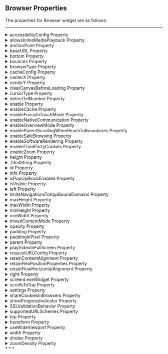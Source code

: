                                  


## <a id="browser-properties"></a> Browser Properties


The properties for Browser widget are as follows:

* * *


<details close markdown="block"><summary>accessibilityConfig Property</summary>

* * *

Enables you to control accessibility behavior and alternative text for the widget.

For more information on using accessibility features in your app, see the [Accessibility](../../../Iris/app_design_dev/Content/Accessibility_Overview.md) appendix in the Volt MX IrisUser Guide.

### Syntax

accessibilityConfig

### Type

Object

### Read/Write

Read + Write

### Remarks

*   The accessibilityConfig property is enabled for all the widgets which are supported under the Flex Layout.

> **_Note:_** From Volt MX Iris V9 SP2 GA version, you can provide i18n keys as values to all the attributes used inside the `accessibilityConfig` property. Values provided in the i18n keys take precedence over values provided in `a11yLabel`, `a11yValue`, and `a11yHint` fields.

The accessibilityConfig property is a JavaScript object which can contain the following key-value pairs.

  
| Key | Type | Description | ARIA Equivalent |
| --- | --- | --- | --- |
| a11yIndex | Integer with no floating or decimal number. | This is an optional parameter. Specifies the order in which the widgets are focused on a screen. | For all widgets, this parameter maps to the `aria-index`, `index`, or `taborder` properties. |
| a11yLabel | String | This is an optional parameter. Specifies alternate text to identify the widget. Generally the label should be the text that is displayed on the screen. | For all widgets, this parameter maps to the `aria-labelledby` property of ARIA in HTML. > **_Note:_** For the Image widget, this parameter maps to the **alt** attribute of ARIA in HTML. |
| a11yValue | String | This is an optional parameter. Specifies the descriptive text that explains the action associated with the widget. On the Android platform, the text specified for a11yValue is prefixed to the a11yHint. | This parameter is similar to the a11yLabel parameter. If the a11yValue is defined, the value of a11yValue is appended to the value of a11yLabel. These values are separated by a space. |
| a11yHint | String | This is an optional parameter. Specifies the descriptive text that explains the action associated with the widget. On the Android platform, the text specified for a11yValue is prefixed to the a11yHint. | For all widgets, this parameter maps to the `aria-describedby` property of ARIA in HTML. |
| a11yHidden | Boolean | This is an optional parameter. Specifies if the widget should be ignored by assistive technology. The default option is set to _false_. This option is supported on iOS 5.0 and above, Android 4.1 and above, and SPA | For all widgets, this parameter maps to the `aria-hidden` property of ARIA in HTML. |
| a11yARIA | Object | This is an optional parameter. For each widget, the key and value provided in this object are added as the attribute and value of the HTML tags respectively. Any values provided for attributes such as `aria-labelledby` and `aria-describedby` using this attribute, takes precedence over values given in `a11yLabel` and `a11yHint` fields. When a widget is provided with the following key value pair or attribute using the a11yARIA object, the tabIndex of the widget is automatically appended as zero.`{"role": "main"}``aria-label` | This parameter is only available on the Desktop Web platform. |

### Android limitations

*   If the results of the concatenation of a11y fields result in an empty string, then `accessibilityConfig` is ignored and the text that is on widget is read out.
*   The soft keypad does not gain accessibility focus during the right/left swipe gesture when the keypad appears.

### SPA/Desktop Web limitations

*   When `accessibilityConfig` property is configured for any widget, the `tabIndex` attribute is added automatically to the `accessibilityConfig` property.
*   The behavior of accessibility depends on the Web browser, Web browser version, Voice Over Assistant, and Voice Over Assistant version.
*   Currently SPA/Desktop web applications support only a few ARIA tags. To achieve more accessibility features, use the attribute a11yARIA. The corresponding tags will be added to the DOM as per these configurations.

### Example 1

This example uses the button widget, but the principle remains the same for all widgets that have an accessibilityConfig property.

```

//This is a generic property that is applicable for various widgets.
//Here, we have shown how to use the accessibilityConfig Property for button widget.
/*You need to make a corresponding use of the accessibilityConfig property for other applicable widgets.*/

Form1.myButton.accessibilityConfig = {
    "a11yLabel": "Label",
    "a11yValue": "Value",
    "a11yHint": "Hint"    
};
```

### Example 2

This example uses the button widget to implement internationalization in `accessibilityConfig` property, but the principle remains the same for all widgets.

```

/*Sample code to implement internationalization in accessibilityConfig property in Native platform.*/

Form1.myButton.accessibilityConfig = {
    "a11yLabel": voltmx.i18n.getLocalizedString("key1")     
};  
/*Sample code to implement internationalization in accessibilityConfig property in Desktop Web platform.*/

Form1.myButton.accessibilityConfig = {
    "a11yLabel": "voltmx.i18n.getLocalizedString(\"key3\")"
};
```

### Platform Availability

*   Available in the IDE
*   iOS, Android, SPA, and Desktop Web

* * *

</details>
<details close markdown="block"><summary>allowsInlineMediaPlayback Property</summary>

* * *

This property enables you to play a video inline in a Browser widget .

### Syntax

allowsInlineMediaPlayback

### Type

Boolean

### Read/Write

Read-only for WKWebView.

### Remarks

The default value of this property is false.

When you set the value of this property as true, the video in the Browser does not open on another screen. The video is played on the same screen.

To ensure that this property works for devices with iOS 10 and later, add the **playsinline** attribute to the video element inside the HTML document. For applications created for OS versions earlier than iOS 10, add the **webkit-playsinline** attribute to the video element in the HTML document.

### Example

Sample HTML document for iOS 10 and later:

```

<!DOCTYPE.html>
<html>
<body>

<h1>My First Heading</h1>
<p>My first paragraph.</p>

<video width="400" controls playsinline>
<source src="mov_bbb.mp4" type="video/mp4">
<source src="mov_bbb.ogg" type="video/ogg">

</video>

</body>
<html>
```

Sample HTML Document for devices earlier than iOS 10

```

<!DOCTYPE.html>
<html>
<body>

<h1>My First Heading</h1>
<p>My first paragraph.</p>

<video width="400" controls webkit-playsinline>
<source src="mov_bbb.mp4" type="video/mp4">
<source src="mov_bbb.ogg" type="video/ogg">

</video>

<p>
Video courtesy of
<a href="https://www.bigbuckbunny.org/" target="_blank">Big Buck Bunny</a>.
</p>

</body>
<html>
```
```

frmBrowser.myBrowser.allowsInlineMediaPlayback = true;
```

Platform Availability

*   Available on iOS platform only

* * *

</details>
<details close markdown="block"><summary>anchorPoint Property</summary>

* * *

Specifies the anchor point of the widget bounds rectangle using the widget's coordinate space.

### Syntax

anchorPoint

### Type

JSObject

### Read/Write

Read + Write

### Remarks

The value for this property is a JavaScript dictionary object with the keys "x" and "y". The values for the "x" and "y" keys are floating-point numbers ranging from 0 to 1. All geometric manipulations to the widget occur about the specified point. For example, applying a rotation transform to a widget with the default anchor point causes the widget to rotate around its center.

The default value for this property is center ( {"x":0.5, "y":0.5} ), that represents the center of the widgets bounds rectangle. The behavior is undefined if the values are outside the range zero (0) to one (1).

### Example

```

Form1.widget1.anchorPoint = {
    "x": 0.5,
    "y": 0.5
};
```

Platform Availability

*   iOS, Android, Windows, and SPA

* * *

</details>
<details close markdown="block"><summary>baseURL Property</summary>

* * *

This property is used to configure the base URL and load a resource file in a Browser widget.

### Syntax

baseURL

### Type

String

### Read/Write

Read + Write

### Remarks

The default value for this property is about:blank.

> **_Note:_** From Iris V8 SP4 onwards, you cannot provide an empty string to access the root folder. You must provide the value, "." , to access the root folder. Here is an example of the code  

frmBrowser.myBrowser.baseURL = ".";

This property is mandatory for loading a resource file inside a browser widget. The resource file can be an image file, audio file, video file or another HTML file.

### Example

```

//Sample code to access a base URL in Browser widget.  
frmBrowser.myBrowser.baseURL="http://www.abcd.com";  
  
/*Sample code to access a resource file in a browser widget, when it is packaged in an application.*/  
frmBrowser.myBrowser.baseURL = voltmx.io.FileSystem.getApplicationDirectoryPath();  

```

### Platform Availability

*   Available in the IDE
*   iOS

* * *

</details>
<details close markdown="block"><summary>bottom Property</summary>

* * *

This property determines the bottom edge of the widget and is measured from the bottom bounds of the parent container.

The bottom property determines the position of the bottom edge of the widget’s bounding box. The value may be set using DP (Device Independent Pixels), Percentage, or Pixels. In freeform layout, the distance is measured from the bottom edge of the parent container. In flow-vertical layout, the value is ignored. In flow-horizontal layout, the value is ignored.

The bottom property is used only if the Height property is not provided.

### Syntax

bottom

### Type

String

### Read/Write

Read + Write

### Remarks

The property determines the bottom edge of the widget and is measured from the bottom bounds of the parent container.

If the layoutType is set as voltmx.flex.FLOW\_VERTICAL, the bottom property is measured from the top edge of bottom sibling widget. The vertical space between two widgets is measured from bottom of the top sibling widget and the top of the bottom sibling widget.

### Example

```

//Sample code to set the bottom property for widgets by using DP, Percentage and Pixels.
frmHome.widgetID.bottom = "50dp";

frmHome.widgetID.bottom = "10%";

frmHome.widgetID.bottom = "10px";
```

### Platform Availability

*   Available in the IDE
*   iOS, Android, Windows, SPA , and Desktop Web

* * *

</details>
<details close markdown="block"><summary>bounces Property</summary>

* * *

Specifies whether the scroll view bounces past the edge of the content and back again.

### Syntax

bounces

### Type

Boolean

The default value for this property is true.

If set to _false,_ the scroll view bounce is not applied.

If set to _true,_ the scroll view bounce is applied.

### Example

```

//Sample code to enable bounces property for a Browser widget.
frmBrowser.myBrowser.bounces=true;
```

### Platform Availability

*   Available in the IDE
*   iOS

* * *

</details>
<details close markdown="block"><summary>browserType Property</summary>

* * *

The `browserType` property helps you to set the type of web view that you want to load the web pages in your application.

### Syntax

browserType

### Type

Constant

You can set the following value to this property.

*   constants.BROWSER\_TYPE\_WKWEBVIEW: This is the default value of this property.

### Read/Write

Read + Write

### Example

```

/*Sample code to set the browserType property in myBrowser Browser widget in frmBrowser form.*/  
frmBrowser.myBrowser.browserType=constants.BROWSER_TYPE_WKWebView;
```

### Platform Availability

*   Available in IDE
*   iOS

* * *

</details>
<details close markdown="block"><summary>cacheConfig Property</summary>

* * *

This property is used to configure the cachePolicy and storagePolicy of the cache responses for the request at the app level.

### Syntax

CacheConfig

### Type

Dictionary

### Read / Write

Read + Write

### Input Parameters

| Parameter | Description |
| --- | --- |
| cacheConfig(JSDictionary) | The cacheConfig is a dictionary which configures the **cachePolicy** and **storagePolicy** of the cache responses. cacheConfig Constants The cache config has the following constantsfor **cachePolicy**: **voltmx.net.cache.USE\_PROTOCOL\_CACHE\_POLICY**: Specifies that the caching logic defined in the protocol implementation, if any, is used for a particular URL load request. This is the default policy for URL load requests. **voltmx.net.cache.RELOAD\_IGNORING\_LOCAL\_CACHE\_DATA**: Specifies that the data for the URL should be loaded from the originating source. No existing cache data should be used to satisfy a URL load request. **voltmx.net.cache.RETURN\_CACHE\_DATA\_ELSE\_LOAD**: Specifies that the existing cached data should be used to satisfy the request, regardless of its age or expiration date. If there is no existing data in the cache corresponding the request, the data is loaded from the originating source. **voltmx.net.cache.RETURN\_CACHE\_DATA\_DONT\_LOAD**: Specifies that the existing cached data should be used to satisfy the request, regardless of its age or expiration date. If there is no existing data in the cache corresponding the request, the data is not loaded from the originating source. The cache config has the following constantsfor **storagePolicy**: **voltmx.net.cache.DISK\_AND\_MEMORY**: The response stored in disk and memory. **voltmx.net.cache.MEMORY\_ONLY**: The response stored in memory only. **voltmx.net.cache.NOT\_ALLOWED**: The response stored neither in the memory nor on the disk.   |

### Example

```

//Sample code to add cacheConfig proerty to the browser widget
frmBrowser.myBrowser.cacheConfig = {
  cachePolicy: voltmx.net.cache.RELOAD_IGNORING_LOCAL_CACHE_DATA,
  cacheStoragePolicy: voltmx.net.cache.MEMORY_ONLY
}
```

### Platform Availability

iOS

* * *

</details>
<details close markdown="block"><summary>centerX Property</summary>

* * *

This property determines the center of a widget measured from the left bounds of the parent container.

The centerX property determines the horizontal center of the widget’s bounding box. The value may be set using DP (Device Independent Pixels), Percentage, or Pixels. In freeform layout, the distance is measured from the left edge of the parent container. In flow-vertical layout, the distance is measured from the left edge of the parent container. In flow-horizontal layout, the distance is measured from the right edge of the previous sibling widget in the hierarchy.

### Syntax

centerX

### Type

String

### Read/Write

Read + Write

### Remarks

If the layoutType is set as voltmx.flex.FLOW\_HORIZONTAL, the centerX property is measured from right edge of the left sibling widget.

### Example

```

//Sample code to set the centerX property for widgets by using DP, Percentage and Pixels.
frmHome.widgetID.centerX = "50dp";

frmHome.widgetID.centerX = "10%";

frmHome.widgetID.centerX = "10px";
```

### Platform Availability

*   Available in the IDE
*   iOS, Android, Windows, SPA, and Desktop Web

* * *

</details>
<details close markdown="block"><summary>centerY Property</summary>

* * *

This property determines the center of a widget measured from the top bounds of the parent container.

The centerY property determines the vertical center of the widget’s bounding box. The value may be set using DP (Device Independent Pixels), Percentage, or Pixels. In freeform layout, the distance is measured from the top edge of the parent container. In flow-horizontal layout, the distance is measured from the top edge of the parent container. In flow-vertical layout, the distance is measured from the bottom edge of the previous sibling widget in the hierarchy.

### Syntax

centerY

### Type

String

### Read/Write

Read + Write

### Remarks

If the layoutType is set as voltmx.flex.FLOW\_VERTICAL, the centerY property is measured from bottom edge of the top sibling widget.

### Example

```

//Sample code to set the centerY property for widgets by using DP, Percentage and Pixels.
frmHome.widgetID.centerY = "50dp";

frmHome.widgetID.centerY = "10%";

frmHome.widgetID.centerY = "10px";
```

### Platform Availability

*   Available in the IDE
*   iOS, Android, Windows, SPA, and Desktop Web

* * *

</details>
<details close markdown="block"><summary>clearCanvasBeforeLoading Property</summary> 

* * *

Clears the browser's canvas before data is loaded.

### Syntax

clearCanvasBeforeLoading

### Type

Boolean

### Read/Write

Read+Write

### Remarks

If this property is set to `true`, the browser widget will clear its canvas before it loads data. If it is `false`, it will not clear the canvas.

### Example

```

//Sample code to disable clearCanvasBeforeLoading property in Browser widget.  
frmBrowser.myBrowser.clearCanvasBeforeLoading=false;  

```

### Platform Availability

*   Android

* * *

</details>
<details close markdown="block"><summary>cursorType Property</summary>

* * *

In Desktop Web applications, when you hover the mouse over any widget, a mouse pointer appears. Using the cursorType property in Iris, you can specify the type of the mouse pointer.

### Syntax

cursorType

### Type

String.

You must provide valid CSS cursor value such as wait, grab, help, etc. to the cursorType property.

### Read/Write

Read + Write

### Remarks

To add the `cursorType` property using Volt MX Iris in a Desktop Web application, follow these steps.

1.  In Volt MX Iris, open the Desktop Web application. From the **Project** explorer, expand **Responsive Web/ Desktop**\> **Forms** and select the form to which you need to make the changes.
2.  On the canvas, select the widget for which you want to specify the cursor type. For example, button.
3.  From the **Properties** panel, navigate to the **Skin** tab > **Hover Skin** tab.  
    You will find that the details of the hover skin is not enabled here.
4.  Check the **Enable** option to add a hover skin to your widget.  
    The details and configurations of the hover skin is enabled.
5.  Under the **General** section, for the Platform option, click the ellipsis icon.  
    The **Fork Skin** window appears.
6.  In the **Fork Skin** window, for **Desktop**, check under **HTML5 SPA**.
7.  Click **Ok**. You have successfully forked your hover skin for Desktop Web application.  
    You can see that the **Cursor Type** property has been added under the **General** section.
8.  Select a value from the drop-down list to set the **Cursor Type** for the widget.

### Example

```

//This is a generic property and is applicable for many widgets.  
  
/*The example provided is for the Button widget. Make the required changes in the example while using other widgets.*/
  
frmButton.myButton.cursorType = "wait";

```

### Platform Availability

*   Available in IDE
*   Desktop Web

* * *

</details>
<details close markdown="block"><summary>detectTelNumber Property</summary>

* * *

Specifies if the Browser widget must support the detection of phone numbers in the web page and display the phone numbers as clickable Phone links. If you click the Phone link, the Phone application launches and dials the number.

### Syntax

detectTelNumber

### Type

Boolean

### Read/Write

Read + Write

### Remarks

The default value for this property is true.

If set to _false_, the Browser does not detect the Phone numbers.

If set to _true_, the Browser detects the phone numbers and displays them as links on the Phone.

### Example

```

//Sample code to enable detectTelNumber property in Browser widget.  
frmBrowser.myBrowser.detectTelNumber=true;  

```

### Platform Availability

*   Available in the IDE
*   Available on all platforms

* * *

</details>
<details close markdown="block"><summary>enable Property</summary>

* * *

The `enable` property is used to control the actionability of the widgets. In a scenario where you want to display a widget but not invoke any action on the widget, configure the `enable` property to false to achieve it.

This is a constructor level property and applicable for all widgets in Volt MX Iris.

### Syntax

enable

### Type

Boolean

### Read/Write

Read + Write

### Remarks

The default value of this property is true.

When `enable` property is configured to true, the action associated with a widget can be invoked by the user in the application.

When `enable` property is configured to false, the action associated with a widget cannot be invoked by the user in the application.

### Example

```

//This is a generic property and is applicable for many widgets.  
  
/*The example provided is for the Button widget. Make the changes required in the example while using other widgets.*/
  
frmButton.myBtn.enable= true;
```

### Platform Availability

*   Android, iOS, Windows, SPA, and Desktop web

 

* * *

</details>
<details close markdown="block"><summary>enableCache Property</summary>

* * *

The property enables you to improve the performance of Positional Dimension Animations.

### Syntax

enableCache

### Type

Boolean

### Read/Write

Read + Write

### Remarks

The default value for this property is true.

> **_Note:_** When the property is used, application consumes more memory. The usage of the property enables tradeoff between performance and visual quality of the content. Use the property cautiously.

### Example

```

Form1.widgetID.enableCache = true;
```

### Platform Availability

*   Available in the IDE.
*   Windows
*   Android (Not available in IDE)

* * *

</details>
<details close markdown="block"><summary>enableFocusInTouchMode Property</summary>

* * *

This property is applicable in Android native platform, when a Browser or a CordovaBrowser widget appears in the middle of mobile device screen. When the user touches the Browser or CordovaBrowser widget, the screen scrolls up, and moves the widget to the top of the screen.  
When `enableFocusInTouchMode` property is configured to _false_, the widget will not move to the top of the screen. When configured to _true_, the widget will move to the top of the screen.

This property is applicable only for Browser and CordovaBrowser widgets.

### Syntax

enableFocusInTouchMode

### Type

Boolean

### Read/Write

Read + Write

### Example

```

//This property is applicable for Browser and CordovaBrowser widgets.

/*This example demonstrates how to use enableFocusInTouchMode property by using myBrowser Browser widget in frmBrowser FlexForm. You need to use enableFocusInTouchMode property for CordovaBrowser widget in a similar manner.*/

frmBrowser.myBrowser.enableFocusInTouchMode= false;

```

### Platform Availability

*   Android
    

 

* * *

</details>
<details close markdown="block"><summary>enableNativeCommunication Property</summary> 

* * *

Enables web apps to access Volt MX Iris native capabilities from within the web app's JavaScript code.

### Syntax

enableNativeCommunication

### Type

Boolean

### Read/Write

Read only

### Remarks

By default, this property is set `false`. Your app can only set this property in the Browser widget's constructor. After the constructor executes, this property is read-only.

### Example

```

//This property is applicable for Browser and CordovaBrowser widgets.

/*This example demonstrates how to use enableNativeCommunication property by using myBrowser Browser widget in frmBrowser FlexForm. You need to use enableNativeCommunication property for CordovaBrowser widget in a similar manner.*/  
FrmBrowser.myBrowser.enableNativeCommunication = true;
```

### Platform Availability

*   iOS, Android, Windows, SPA, and Desktop Web

* * *

</details>
<details close markdown="block"><summary>enableOverviewMode Property</summary>

* * *

Specifies whether the browser should load pages in overview mode. For example, zoom out the content to fit in the screen width.

### Syntax

enableOverviewMode

### Type

Boolean

### Read/Write

Write only

### Remarks

The default value for this property is false.

To use this property, you must set useWideViewport property and screenLevelWidget property to true, else the behavior is undefined.

### Example

```

//Sample code to enable enableOverviewMode property in Browser widget.  
frmBrowser.myBrowser.enableOverviewMode=true;  

```

### Platform Availability

Available on Android 8

* * *

</details>
<details close markdown="block"><summary>enableParentScrollingWhenReachToBoundaries Property</summary>

* * *

Makes the content of the Browser scrollable.

### Syntax

enableParentScrollingWhenReachToBoundaries

### Type

Boolean

### Read/Write

Read+Write

### Remarks

This is a non-Constructor property.

Default value of this property is **true**.

You must set this property as false to make the Browser content scrollable. For example, if a Browser has PDF content in it, you must set this property as false to make the content scrollable.

Limitation

If a Browser has a scrollable parent, the parent cannot be scrolled further once you reach the end of the Browser. Touch the parent to scroll it. This limitation is applicable when you set this property to **false**.

### Example

```

formHome.browser.enableParentScrollingWhenReachToBoundaries = false;
```

### Platform Availability

*   Android

* * *

</details>
<details close markdown="block"><summary>enableSafeBrowsing Property</summary>

* * *

This property helps you to enable or disable the Safe Browsing feature in a _Browser_ widget.

### Syntax

enableSafeBrowsing

### Type

Boolean

### Read/Write

Read+Write

### Remarks

*   The default value of this property is _true_.
*   Safe Browsing is available by default on devices with WebView version 66 and later (Android 5.0 and later).
*   Safe Browsing protects the browser/Webview against malware and phishing attacks. In Volt MX Iris, you can use the **enableSafeBrowsing** property to enable and disable this feature in the _Browser_ widget.

> **_Note:_** Android Apps where the **target SDK** has been set less than Android 8 (API level 26), cannot use **enableSafeBrowsing** Property. Such apps should add the following manifest tag to enable Safe Browsing. To add the tag go to Project Settings>Native>Android>Tags>**Child Tag Entries under<manifest> tag** and provide the following code.  
  
`<meta-data android:name="android.webkit.WebView.EnableSafeBrowsing" android:value="true" />`  
  
This manifest tag is also helpful if you have multiple Browser widgets in your application. However, this tag has lower precedence over enableSafeBrowsing Property.  

### Example

```

//Sample code to enable enableSafeBrowsing property in Browser widget.  
frmBrowser.myBrowser.enableSafeBrowsing=true;  

```

### Platform Availability

*   Android(API Level 26 and later)

* * *

</details>
<details close markdown="block"><summary>enableSoftwareRendering Property</summary>

* * *

Sets the rendering of the browser contents using software, not hardware.

### Syntax

enableSoftwareRendering

### Type

Boolean

### Read/Write

Read + Write

### Remarks

The default value for this property is false.

This property is only supported on Android. By default the Browser contents on Android devices is rendered by the hardware rendering layer. In a few devices, hardware rendering of the Browser widget may fail under low memory situations leading to blank area in the Browser widget’s space on screen.

To handle this issue, the browser rendering can be moved from hardware to software which ensures that the Browser widget is always displayed properly.

If you configure the enableSoftwareRendering property value as True, the Browser widget refresh rate decreases. The decrease in the Browser widget refresh rate will impact the refresh rate of animations, GIFs, and videos in the browser.

### Example

```

formHome.browser.enableSoftwareRendering = true;
```

### Platform Availability

*   Android

* * *

</details>
<details close markdown="block"><summary>enableThirdPartyCookies Property</summary>

* * *

Specifies if third party cookies must be enabled.

### Syntax

enableThirdPartyCookies

### Type

Boolean

### Read/Write

Read + Write

### Example

```

formHome.browser.enableThirdPartyCookies = true;
```

### Platform Availability

*   Android

* * *

</details>
<details close markdown="block"><summary>enableZoom Property</summary>

* * *

Specifies if Zoom (ability to change the scale of the view area) must be enabled.

### Syntax

enableZoom

### Type

Boolean

### Read/Write

Read + Write

### Remarks

The default value for this property is false.

If set to _true_, the Zoom feature is enabled.

If set to _false_, the Zoom feature is disabled.

### Example

```

//Sample code to enable enableZoom property in Browser widget.  
frmBrowser.myBrowser.enableZoom=true;  

```

### Platform Availability

*   Available in the IDE
*   Available on all platforms except Windows platform

* * *

</details>
<details close markdown="block"><summary>height Property</summary>

* * *

It determines the height of the widget and measured along the y-axis.

The height property determines the height of the widget’s bounding box. The value may be set using DP (Device Independent Pixels), Percentage, or Pixels. For supported widgets, the height may be derived from either the widget or container’s contents by setting the height to “preferred”.

### Syntax

height

### Type

Number, String, and Constant

### Read/Write

Read + Write

### Remarks

Following are the available measurement options:

*   %: Specifies the values in percentage relative to the parent dimensions.
*   px: Specifies the values in terms of device hardware pixels.
*   dp: Specifies the values in terms of device independent pixels.
*   default: Specifies the default value of the widget.
*   voltmx.flex.USE\_PREFERED\_SIZE: When this option is specified, the layout uses preferred height of the widget as height and preferred size of the widget is determined by the widget and may varies between platforms.

### Example

```

//Sample code to set the height property for widgets by using DP, Percentage and Pixels.
frmHome.browser1.height="50dp";

frmHome.browser1. height="10%";

frmHome.browser1. height="10px";
```

### Platform Availability

*   Available in the IDE
*   iOS
*   Android
*   Windows
*   SPA

* * *

</details>
<details close markdown="block"><summary id="htmlString">.htmlString Property</summary>

* * *

Specifies the HTML content for the Browser widget.

### Syntax

htmlString

### Type

String

### Read/Write

Read + Write

### Example

```

//Sample code to set.htmlString property in Browser widget.  
var.htmlStringWelcome= ".html>Welcome<.html>";  
frmBrowser.myBrowser.htmlString.htmlStringWelcome;  

```

### Platform Availability

*   Available on all platforms

* * *

</details>
<details close markdown="block"><summary>id Property</summary>

* * *

id is a unique identifier of Browser widget consisting of alpha numeric characters. Every Browser should have a unique id within a Form.

### Syntax

id

### Type

String

### Read/Write

Read only

### Example

```

//Defining the properties for a Browser widget with id :"browserID"
var webBasic = {
    id: "browserID",
    isVisible: true,
    screenLevelWidget: false
};

var webLayout = {
    containerWeight: 100
};

//Creating the Browser.
var browser = new voltmx.ui.Browser(webBasic, webLayout, {});

//Reading the id of the Browser
alert("Browser id ::" + browser.id);
```

### Platform Availability

*   Available in the IDE
*   Available on all platforms

* * *

</details>
<details close markdown="block"><summary>info Property</summary>

* * *

A custom JSObject with the key value pairs that a developer can use to store the context with the widget. This will help in avoiding the globals to most part of the programming.

### Syntax

info

### Type

JSObject

### Read/Write

Read + Write

### Remarks

This is a **non-Constructor** property. You cannot set this property through widget constructor. But you can read and write data to it.

Info property can hold any JSObject. After assigning the JSObject to info property, the JSObject should not be modified. For example,

```

var inf = {a: 'hello'};
widget.info = inf; //works
widget.info.a = 'hello world'; //This will not update the widget info a property to Hello world. 
//widget.info.a will have old value as hello.
```

### Example

```

//Sample code to set info property for a Browser widget

frmBrowser.myBrowser.info = {
    key: "zoom of browser"
};

//Reading the info of the Browser widget.
voltmx.print("Browser info ::" + frmBrowser.myBrowser.info);
```

### Platform Availability

*   Available on all platforms

* * *

* * *

</details>
<details close markdown="block"><summary>isPopUpBlockEnabled Property</summary>

* * *

This property indicates whether pop-ups invoked by the Window.open() API are blocked in the WKWebView browser.

### Syntax

isPopUpBlockEnabled

### Type

Boolean

### Read/Write

Read + Write

### Remarks

*   If the value is set to true, the pop-up web page that is invoked by the Window.open() API is blocked and does not open.
*   If the value is set to false, the pop-up web page opens in the same browser window, invoked by an event of the Window.open() API.
*   The default value for this property is false.
*   When the Window.close() API is invoked, the page navigates back to the space that the pop-up event was triggered from.


### Example

```

// Sample Code to block pop-ups
var browser0 \= new voltmx.ui.Browser({
"isPopUpBlockEnabled": true
)};
```

### Platform Availability

*   Available on the iOS platform
 

* * *

</details>
<details close markdown="block"><summary>isVisible Property</summary>

* * *

This property controls the visibility of a widget on the form.

### Syntax

isVisible

### Type

Boolean

### Read/Write

Read + Write

### Remarks

The default value for this property is true.

If set to _false,_ the widget is not displayed.

If set to _true,_ the widget is displayed.

You can also set the visibility of a widget dynamically from code using the setVisibility method.

### Example

```

//Sample code to set isVisible property for a Browser widget
frmBrowser.myBrowser.isVisible=true;
```

### Platform Availability

*   Available in the IDE
*   Available on all platforms

* * *

</details>
<details close markdown="block"><summary>left Property</summary>

* * *

This property determines the lower left corner edge of the widget and is measured from the left bounds of the parent container.

The left property determines the position of the left edge of the widget’s bounding box. The value may be set using DP (Device Independent Pixels), Percentage, or Pixels. In freeform layout, the distance is measured from the left edge of the parent container. In flow-vertical layout, the distance is measured from the left edge of the parent container. In flow-horizontal layout, the distance is measured from the right edge of the previous sibling widget in the hierarchy.

### Syntax

left

### Type

String

### Read/Write

Read + Write

### Remarks

If the layoutType is set as voltmx.flex.FLOW\_HORIZONTAL, the left property is measured from right edge of the left sibling widget.

### Example

```

//Sample code to set the left property for widgets by using DP, Percentage and Pixels.
frmHome.widgetID.left = "50dp";

frmHome.widgetID.left = "10%";

frmHome.widgetID.left = "10px";
```

### Platform Availability

*   Available in the IDE
*   iOS, Android, Windows, SPA, and Desktop Web

* * *

</details>
<details close markdown="block"><summary>limitsNavigationsToAppBoundDomains Property</summary>

* * *

The iOS App-Bound Domains feature limits the tracking risk of in-app browsing, by restricting domain access by the app to those you specify. To use the feature, you add the WKAppBoundDomains key to `<projectDirectory>/resources/common/infoplist_configuration.json`and supply an array of domain name strings as the value. Here is a sample infoplist_configuration.json file entry to set app bound domains.
```
{ 
   "WKAppBoundDomains" : ["https://www.ExampleDomainl.com", "https://www.ExampleDomain2.com", "https://www.ExampleDomain3.com"]
}
``` 

By default, Browser widgets with Browser Type = WKWebView can use JavaScript injection, custom style sheets, cookie manipulation, and message handlers. However, once you add "WKAppBoundDomains" to infoplist_configuration.json, all WKWebView Browser instances in the app lose these capabilities. To restore access to these APIs, set limitsNavigationsToAppBoundDomains to true in the Browser widget configuration.

> **_Note:_**  You can also access the limitsNavigationsToAppBoundDomains property through code as part of the pspConfig Object. However, you can only enable (or add) this property when you create the Browser widget instance. You cannot change the value of this property after the Browser widget is initialized. 

### Syntax

limitsNavigationsToAppBoundDomains 

### Type

Boolean

### Read/Write

Read Only

### Remarks

The default value of this property is false. 

### Example

```
limitsNavigationsToAppBoundDomains = true;
```

### Platform Availability

*   iOS 14 and later versions

* * *

</details>
<details close markdown="block"><summary>maxHeight Property</summary>

* * *

This property specifies the maximum height of the widget and is applicable only when the height property is not specified.

The maxHeight property determines the maximum height of the widget’s bounding box. The value may be set using DP (Device Independent Pixels), Percentage, or Pixels. The maxHeight value overrides the preferred, or “autogrow” height, if the maxHeight is less than the derived content height of the widget.

### Syntax

maxHeight

### Type

Number

### Read/Write

Read + Write

### Example

```

//Sample code to set the maxHeight property for widgets by using DP, Percentage and Pixels.
frmHome.widgetID.maxHeight = "50dp";

frmHome.widgetID.maxHeight = "10%";

frmHome.widgetID.maxHeight = "10px";
```

### Platform Availability

*   Available in the IDE
*   iOS, Android, Windows, SPA, and Desktop Web

* * *

</details>
<details close markdown="block"><summary>maxWidth Property</summary>

* * *

This property specifies the maximum width of the widget and is applicable only when the width property is not specified.

The Width property determines the maximum width of the widget’s bounding box. The value may be set using DP (Device Independent Pixels), Percentage, or Pixels. The maxWidth value overrides the preferred, or “autogrow” width, if the maxWidth is less than the derived content width of the widget.

### Syntax

maxWidth

### Type

Number

### Read/Write

Read + Write

### Example

```

//Sample code to set the maxWidth property for widgets by using DP, Percentage and Pixels.
frmHome.widgetID.maxWidth = "50dp";

frmHome.widgetID.maxWidth = "10%";

frmHome.widgetID.maxWidth = "10px";
```

### Platform Availability

*   Available in the IDE
*   iOS, Android, Windows, SPA, and Desktop Web

* * *

</details>
<details close markdown="block"><summary>minHeight Property</summary>

* * *

This property specifies the minimum height of the widget and is applicable only when the height property is not specified.

The minHeight property determines the minimum height of the widget’s bounding box. The value may be set using DP (Device Independent Pixels), Percentage, or Pixels. The minHeight value overrides the preferred, or “autogrow” height, if the minHeight is larger than the derived content height of the widget.

### Syntax

minHeight

### Type

Number

### Read/Write

Read + Write

### Example

```

//Sample code to set the minHeight property for widgets by using DP, Percentage and Pixels.
frmHome.widgetID.minHeight = "50dp";

frmHome.widgetID.minHeight = "10%";

frmHome.widgetID.minHeight = "10px";
```

### Platform Availability

*   Available in the IDE
*   iOS, Android, Windows, SPA, and Desktop Web

* * *

</details>
<details close markdown="block"><summary>minWidth Property</summary>

* * *

This property specifies the minimum width of the widget and is applicable only when the width property is not specified.

The minWidth property determines the minimum width of the widget’s bounding box. The value may be set using DP (Device Independent Pixels), Percentage, or Pixels. The minWidth value overrides the preferred, or “autogrow” width, if the minWidth is larger than the derived content width of the widget.

### Syntax

minWidth

### Type

Number

### Read/Write

Read only

### Example

```

//Sample code to set the minWidth property for widgets by using DP, Percentage and Pixels.
frmHome.widgetID.minWidth = "50dp";

frmHome.widgetID.minWidth = "10%";

frmHome.widgetID.minWidth = "10px";
```

### Platform Availability

*   Available in the IDE
*   iOS, Android, Windows, SPA, and Desktop Web

* * *

</details>
<details close markdown="block"><summary>mixedContentMode Property</summary>

* * *

This property is used to set the behavior of Browser widget, when a secure URL tries to load a content that is not secure.

### Syntax

mixedContentMode

### Type

Constant

### Read/Write

Read + Write

### Remarks

The default value of this property is constants.BROWSER\_MIXED\_CONTENT\_NEVER\_ALLOW.

You can set any of the following value to this property.

*   constants.BROWSER\_MIXED\_CONTENT\_ALWAYS\_ALLOW: When the `mixedContentMode` property is set to this value, the Browser widget will load all content from a secure origin. This mode of loading content is least secure and is not recommended.
*   constants.BROWSER\_MIXED\_CONTENT\_NEVER\_ALLOW: When the `mixedContentMode` property is set to this value, the Browser widget will not load a content without certifications even if it is from a secure origin. This mode of loading content is secure and is recommended.
*   constants.BROWSER\_MIXED\_CONTENT\_COMPATIBILITY\_MODE: When the `mixedContentMode` property is set to this value, the Browser widget behaves similar to a web browser and attempts to load the content without certifications. This content may be loaded or blocked depending on the release and is not explicitly defined. You can use this mode of loading content when your application is not in control of the content, but the content is being operated from a secure environment.

> **_Note:_** In an application with target SDK as Android 9 (API level 28), the cleartext content for specific domains is blocked. To enable cleartext for specific domains, you must configure cleartexttraffic in the network security configuration. For more information on cleartexttraffic, click [here](../../../Iris/iris_user_guide/Content/Android_Pie_Behavioral_Changes.md).

### Example

```

//Sample code to set mixedContentMode property for a Browser widget.   
  
frmBrowser.myBrowser.mixedContentMode = constants.BROWSER_MIXED_CONTENT_COMPATIBILITY_MODE;

```

### Platform Availability

*   Android 5.0 onwards

> **_Note:_** In an application with target SDK as Android 9 (API level 28), the cleartext content for specific domains is blocked. To enable cleartext for specific domains, you must configure cleartexttraffic in the network security configuration. For more information on cleartexttraffic, click [here](../../../Iris/iris_user_guide/Content/Android_Pie_Behavioral_Changes.md).

* * *

</details>
<details close markdown="block"><summary>opacity Property</summary>

* * *

Specifies the opacity of the widget. The value of this property must be in the range 0.0 (transparent) to 1.0 (opaque). Any values outside this range are fixed to the nearest minimum or maximum value.

Specifies the opacity of the widget. Valid opacity values range from 0.0 (transparent), to 1.0 (opaque). Values set to less than zero will default to zero. Values more than 1.0 will default to 1. Interaction events set on a transparent widget will still be fired. To disable the events, also set the “isVisible” property to “false”.

### Syntax

opacity

### Type

Number

### Read/Write

Read + Write

### Remarks

> **_Note:_** This property has more priority compared to the values coming from the configured skin.

### Example

```

//Sample code to make the widget transparent by using the opacity property.
frmHome.widgetID.opacity = 0;

//Sample code to make the widget opaque by using the opacity property.
frmHome.widgetID.opacity = 1;
```

### Platform Availability

*   Not available in the IDE.
*   iOS, Android, Windows, SPA, and Desktop Web

* * *

</details>
<details close markdown="block"><summary>padding Property</summary>

* * *

Defines the space between the content of the widget and the widget boundaries. You can use this option to define the top, left, right, and bottom distance between the widget content and the widget boundary.

When you are defining the padding (for any platform) the _first_ time, the value that you enter in the padding field (top, left, right, or bottom) is auto-populated across all the platforms.

  
The following image illustrates a widget with a defined padding:

![](Resources/Images/Padding.png)

### Syntax

padding

### Type

Array of numbers

### Read / Write

Read+Write

### Limitations

Desktop Web/ SPA platforms do not support _padding_ property in Image widget, Slider widget and Switch widget.

### Example

```

//Sample code to set the padding property for widgetID Button widget in frmHome Form.
frmHome.widgetID.padding= [2,2,2,2];
```

### Platform Availability

*   Available in IDE
*   Desktop Web and SPA

* * *

</details>
<details close markdown="block"><summary>paddingInPixel Property</summary>

* * *

This property specifies whether the padding property is to be applied in pixels or in percentage.

### Syntax

paddingInPixel

### Type

Boolean

### Read/Write

Read Only

### Remarks

The default value of this property is _false_.

If the value of this property is _true,_ the padding are applied in pixels.

If the value of this property is _false,_ the padding are applied as set in [padding](#padding) property.

### Limitations

Desktop Web/ SPA platforms do not support _paddingInPixel_ property in Image widget, Slider widget and Switch widget.

### Example

```

//Sample code to read paddingInPixel property for widgetID Button widget in frmHome form.

voltmx.print("PaddingInPixel property value is:"+fromHome.widgetID.paddingInPixel);
```

### Platform Availability

*   Desktop Web and SPA.

* * *

</details>
<details close markdown="block"><summary>parent Property</summary>

* * *

Helps you access the parent of the widget. If the widget is not part of the widget hierarchy, the parent property returns null.

### Syntax

parent

### Read/Write

Read only

### Remarks

> **_Note:_** The property works for all the widgets inside a FlexForm, FlexContainer or FlexScrollContainer.

### Example

```

function func() {

    voltmx.print("The parent of the widget" + JSON.stringify(Form1.widgetID.parent));

}
```

### Platform Availability

*   Not available in the IDE
*   iOS, Android, Windows, SPA, and Desktop Web

* * *

</details>
<details close markdown="block"><summary>playVideoInFullScreen Property</summary>

* * *

You can use this property to enable Full Screen viewing of videos in webpages in Browser widget. After enabling this property, by clicking the Full Screen Expansion button, you can make the videos play in full-screen view.

### Syntax

playVideoInFullScreen

### Type

Boolean

### Read/Write

Read + Write

### Example

```

frm1.browser1.playVideoInFullScreen = true;

```

### Platform Availability

*   Android

* * *

</details>
<details close markdown="block"><summary>requestURLConfig Property</summary>

* * *

Specifies the configurations for the requested URL in key-value pairs as a JavaScript object.

### Syntax

requestURLConfig

### Type

JSObject

### Read/Write

Read + Write

### Remarks

The following are the keys that are accepted in this object.

*   URL - Mandatory

Specifies the initial URL that must be requested from the server. The URL must begin with http:// .

*   requestMethod - Optional

Specifies the HTTP method to use for requesting the initial URL. You can choose either:

> *   BROWSER\_REQUEST\_METHOD\_GET (Default)
>     
>     > **_Note:_** SPA platforms supports BROWSER\_REQUEST\_METHOD\_GET option only.
>     

> *   BROWSER\_REQUEST\_METHOD\_POST

*   requestData - Optional

Specifies the key-value pairs that must be sent to the initial URL. It accepts an array of array. For example,

```

[["key1","value1"],["key2","value2"],["keyn", "valuen"]
```

### Example

```

//Sample code to invoke requestURLConfig property for a Browser widget.
  
var urlConf = {
    URL: "https://www.google.co.in/",
    requestMethod: constants.BROWSER_REQUEST_METHOD_GET,
    headers: headersConf
};  
frmBrowser.myBrowser.requestURLConfig=urlConf;

```

### Platform Availability

*   Available in the IDE
*   Available on all platforms

* * *

</details>
<details close markdown="block"><summary>retainContentAlignment Property</summary>

* * *

This property is used to retain the content alignment property value, as it was defined.

> **_Note:_** Locale-level configurations take priority when invalid values are given to this property, or if it is not defined.

The mirroring widget layout properties should be defined as follows.

```

function getIsFlexPositionalShouldMirror(widgetRetainFlexPositionPropertiesValue) {
    return (isI18nLayoutConfigEnabled &&
    localeLayoutConfig[defaultLocale]
    ["mirrorFlexPositionalProperties"] == true &&
    !widgetRetainFlexPositionPropertiesValue);
}
```

The following table illustrates how widgets consider Local flag and Widget flag values.

| Properties | Local Flag Value | Widget Flag Value | Action |
| --- | --- | --- | --- |
| Mirror/retain FlexPositionProperties | true | true | Use the designed layout from widget for all locales. Widget layout overrides everything else. |
| Mirror/retain FlexPositionProperties | true | false | Use Mirror FlexPositionProperties since locale-level Mirror is true. |
| Mirror/retain FlexPositionProperties | true | not specified | Use Mirror FlexPositionProperties since locale-level Mirror is true. |
| Mirror/retain FlexPositionProperties | false | true | Use the designed layout from widget for all locales. Widget layout overrides everything else. |
| Mirror/retain FlexPositionProperties | false | false | Use the Design/Model-specific default layout. |
| Mirror/retain FlexPositionProperties | false | not specified | Use the Design/Model-specific default layout. |
| Mirror/retain FlexPositionProperties | not specified | true | Use the designed layout from widget for all locales. Widget layout overrides everything else. |
| Mirror/retain FlexPositionProperties | not specified | false | Use the Design/Model-specific default layout. |
| Mirror/retain FlexPositionProperties | not specified | not specified | Use the Design/Model-specific default layout. |

### Syntax

retainContentAlignment

### Type

Boolean

### Read/Write

No (only during widget-construction time)

### Example

```

//This is a generic property that is applicable for various widgets.
//Here, we have shown how to use the retainContentAlignment property for Button widget.
/*You need to make a corresponding use of the 
retainContentAlignment property for other applicable widgets.*/
var btn = new voltmx.ui.Button({
    "focusSkin": "defBtnFocus",
    "height": "50dp",
    "id": "myButton",
    "isVisible": true,
    "left": "0dp",
    "skin": "defBtnNormal",
    "text": "text always from top left",
    "top": "0dp",
    "width": "260dp",
    "zIndex": 1
}, {
    "contentAlignment": constants.CONTENT_ALIGN_TOP_LEFT,
    "displayText": true,
    "padding": [0, 0, 0, 0],
    "paddingInPixel": false,
    "retainFlexPositionProperties": false,
    "retainContentAlignment": true
}, {});
```

### Platform Availability

*   Available in IDE
*   Windows, iOS, Android, and SPA

* * *

</details>
<details close markdown="block"><summary>retainFlexPositionProperties Property</summary>

* * *

This property is used to retain flex positional property values as they were defined. The flex positional properties are left, right, and padding.

> **_Note:_** Locale-level configurations take priority when invalid values are given to this property, or if it is not defined.

The mirroring widget layout properties should be defined as follows.

```

function getIsFlexPositionalShouldMirror(widgetRetainFlexPositionPropertiesValue) {
    return (isI18nLayoutConfigEnabled &&
    localeLayoutConfig[defaultLocale]
    ["mirrorFlexPositionalProperties"] == true &&
    !widgetRetainFlexPositionPropertiesValue);
}
```

The following table illustrates how widgets consider Local flag and Widget flag values.

| Properties | Local Flag Value | Widget Flag Value | Action |
| --- | --- | --- | --- |
| Mirror/retain FlexPositionProperties | true | true | Use the designed layout from widget for all locales. Widget layout overrides everything else. |
| Mirror/retain FlexPositionProperties | true | false | Use Mirror FlexPositionProperties since locale-level Mirror is true. |
| Mirror/retain FlexPositionProperties | true | not specified | Use Mirror FlexPositionProperties since locale-level Mirror is true. |
| Mirror/retain FlexPositionProperties | false | true | Use the designed layout from widget for all locales. Widget layout overrides everything else. |
| Mirror/retain FlexPositionProperties | false | false | Use the Design/Model-specific default layout. |
| Mirror/retain FlexPositionProperties | false | not specified | Use the Design/Model-specific default layout. |
| Mirror/retain FlexPositionProperties | not specified | true | Use the designed layout from widget for all locales. Widget layout overrides everything else. |
| Mirror/retain FlexPositionProperties | not specified | false | Use the Design/Model-specific default layout. |
| Mirror/retain FlexPositionProperties | not specified | not specified | Use the Design/Model-specific default layout. |

### Syntax

retainFlexPositionProperties

### Type

Boolean

### Read/Write

No (only during widget-construction time)

### Example

```

//This is a generic property that is applicable for various widgets.
//Here, we have shown how to use the retainFlexPositionProperties property for Button widget.
/*You need to make a corresponding use of the 
retainFlexPositionProperties property for other applicable widgets.*/
var btn = new voltmx.ui.Button({
    "focusSkin": "defBtnFocus",
    "height": "50dp",
    "id": "myButton",
    "isVisible": true,
    "left": "0dp",
    "skin": "defBtnNormal",
    "text": "always left",
    "top": "0dp",
    "width": "260dp",
    "zIndex": 1
}, {
    "contentAlignment": constants.CONTENT_ALIGN_CENTER,
    "displayText": true,
    "padding": [0, 0, 0, 0],
    "paddingInPixel": false,
    "retainFlexPositionProperties": true,
    "retainContentAlignment": false
}, {});
```

### Platform Availability

*   Available in IDE
*   Windows, iOS, Android, and SPA

* * *

</details>
<details close markdown="block"><summary>retainFlowHorizontalAlignment Property</summary>

* * *

This property is used to convert Flow Horizontal Left to Flow Horizontal Right.

> **_Note:_** Locale-level configurations take priority when invalid values are given to this property, or if it is not defined.

The mirroring widget layout properties should be defined as follows.

```

function getIsFlexPositionalShouldMirror(widgetRetainFlexPositionPropertiesValue) {
    return (isI18nLayoutConfigEnabled &&
    localeLayoutConfig[defaultLocale]
    ["mirrorFlexPositionalProperties"] == true &&
    !widgetRetainFlexPositionPropertiesValue);
}
```

The following table illustrates how widgets consider Local flag and Widget flag values.

| Properties | Local Flag Value | Widget Flag Value | Action |
| --- | --- | --- | --- |
| Mirror/retain FlexPositionProperties | true | true | Use the designed layout from widget for all locales. Widget layout overrides everything else. |
| Mirror/retain FlexPositionProperties | true | false | Use Mirror FlexPositionProperties since locale-level Mirror is true. |
| Mirror/retain FlexPositionProperties | true | not specified | Use Mirror FlexPositionProperties since locale-level Mirror is true. |
| Mirror/retain FlexPositionProperties | false | true | Use the designed layout from widget for all locales. Widget layout overrides everything else. |
| Mirror/retain FlexPositionProperties | false | false | Use the Design/Model-specific default layout. |
| Mirror/retain FlexPositionProperties | false | not specified | Use the Design/Model-specific default layout. |
| Mirror/retain FlexPositionProperties | not specified | true | Use the designed layout from widget for all locales. Widget layout overrides everything else. |
| Mirror/retain FlexPositionProperties | not specified | false | Use the Design/Model-specific default layout. |
| Mirror/retain FlexPositionProperties | not specified | not specified | Use the Design/Model-specific default layout. |

### Syntax

retainFlowHorizontalAlignment

### Type

Boolean

### Read/Write

No (only during widget-construction time)

### Example

```

//This is a generic property that is applicable for various widgets.
//Here, we have shown how to use the retainFlowHorizontalAlignment property for Button widget.
/*You need to make a corresponding use of the 
retainFlowHorizontalAlignment property for other applicable widgets. */
var btn = new voltmx.ui.Button({
 "focusSkin": "defBtnFocus",
 "height": "50dp",
 "id": "myButton",
 "isVisible": true,
 "left": "0dp",
 "skin": "defBtnNormal",
 "text": "always left",
 "top": "0dp",
 "width": "260dp",
 "zIndex": 1
}, {
 "contentAlignment": constants.CONTENT_ALIGN_CENTER,
 "displayText": true,
 "padding": [0, 0, 0, 0],
 "paddingInPixel": false,
 "retainFlexPositionProperties": true,
 "retainContentAlignment": false,
 "retainFlowHorizontalAlignment ": false
}, {});
```

### Platform Availability

*   Available in IDE
*   Windows, iOS, Android, and SPA

* * *

</details>
<details close markdown="block"><summary>right Property</summary>

* * *

This property determines the lower right corner of the widget and is measured from the right bounds of the parent container.

The right property determines the position of the right edge of the widget’s bounding box. The value may be set using DP (Device Independent Pixels), Percentage, or Pixels. In freeform layout, the distance is measured from the left edge of the parent container. In flow-vertical layout, value is ignored. In flow-horizontal layout, the value is ignored.

The right property is used only if the width property is not provided.

### Syntax

right

### Type

String

### Read/Write

Read + Write

### Remarks

If the layoutType is set as voltmx.flex.FLOW\_HORIZONTAL, the right property is measured from left edge of the right sibling widget. The horizontal space between two widgets is measured from right of the left sibling widget and left of the right sibling widget.

### Example

```

//Sample code to set the right property for widgets by using DP, Percentage and Pixels.
frmHome.widgetID.right = "50dp";

frmHome.widgetID.right = "10%";

frmHome.widgetID.right = "10px";
```

### Platform Availability

*   Available in the IDE
*   iOS, Android, Windows, SPA, and Desktop Web

* * *

</details>
<details close markdown="block"><summary>screenLevelWidget Property</summary>

* * *

Specifies whether the widget should occupy the whole container or not when your Browser widget has a large HTML content to display.

### Syntax

screenLevelWidget

### Type

Boolean

### Read/Write

No

### Remarks

The default value for this property is false.

You must set the value to _true_ for your Browser widget occupy the complete Form and results in a good user experience.

If set to _false_, the widget does not occupy the whole container and a scroll bar appears on the Browser widget and the Form resulting in a bad user experience while scrolling.

You must not place more than one Browser widget as a screen level widget inside a Form. Also, if you choose to make a Browser widget a Screen Level Widget, you must place only the Browser widget in the Form and must not place any other widgets in the Form.

Do not set the screen level widget property to true for more than one widget in the form. If you have multiple widgets with this property set as true, there may be issues with how information is displayed along with some scrolling issues.

Few guidelines for using _screenLevelWidget_ property for Browser widget.

*   Placing any widgets below the Browser widget on a form is not advised as this leads to double scrolling issues. Use Browser widget as screen level widget and place the rest of the widgets as part of headers and footers.
*   In order to control the height of the Browser widget, place browser widget as screen level widget inside the ScrollBox and control the height of the ScrollBox.

On iPhone, Android, and Windows 10 platforms, if this property is set to _true_, the following are applicable:

iPhone

> When a browser widget is used on the form, make sure that all other widgets are part of header or footer of the form.

Android

Only the widgets placed above the Browser widget (which is a screen level widget) are visible. The widgets placed below the Browser widget are not visible when rendered.

Windows

> The widgets placed above and below the Browser widget (which is a screen level widget) are not visible when rendered.

> **_Note:_** If you configure Application level Header and Footer, they will be visible even if the browser is a screen level widget.

### Example

```

//Sample code to enable screenLevelWidget property in Browser widget.  
frmBrowser.myBrowser.screenLevelWidget=true;  

```

### Platform Availability

*   Available in the IDE
*   Available on all platforms except Desktop Web, and SPA

* * *

</details>
<details close markdown="block"><summary>scrollsToTop Property</summary>

* * *

This property enables you to scroll the Browser to top, on tapping a device’s status bar.

### Syntax

scrollsToTop

### Type

Boolean

### Read/Write

Read + Write

### Remarks

The default value for this property is true.

If this property is true for more than one widget, then this property is not applied to any of the widgets.

### Example

```

//Sample code to disable scrollsToTop property in Browser widget.  
frmBrowser.myBrowser.scrollsToTop=false;  

```

### Platform Availability

*   iPhone
*   iPad

* * *

</details>
<details close markdown="block"><summary>settings Property</summary>

* * *

The settings property helps you to configure the Browser Widget settings.

### Syntax

settings

### Type

Boolean

### Read/Write

Read + Write

### Remarks

enableJavaScript Key

The property is configured as key-value pairs. The settings property accepts the enableJavaScript key. The enableJavaScript key allows to enable or disable the JavaScript in the Browser Widget. Following are the values accepted by the key:

*   `{“enableJavaScript”:true}`
*   `{“enableJavaScript”:false}`

The default value for the enableJavaScript key is true.

If the enableJavaScript key is set to _false_, the JavaScript is disabled in the Browser Widget.

If the enableJavaScript key is set to _true_, the JavaScript is enabled in the Browser Widget.

The values other than "true" and "false" are discarded.

> **_Note:_** Once the JavaScript is disabled and the Browser Widget is loaded, it is not possible to enable the JavaScript dynamically.

**allowFileAccess Key**

The settings property accepts the **allowFileAccess** key, which enables or disables file access in the Browser Widget.

```

{“allowFileAccess”:true}
{“allowFileAccess”:false}
```

The default value for allowFileAccess is true.

If the allowFileAccess is set to false, file access is disabled in the browser widget.

If the allowFileAccess is set to true, file access is enabled in the browser widget.

The values other than **true** and **false** are discarded.

The **allowFileAccess** key enables or disables file system access only. Assets and resources are still accessible using `file:///android_asset` and `file:///android_res`

If the Browser widget has to access any files through java script code ( for example, in button onclick accessing the sdcard files) , the **enableJavaScript** key and the **allowFileAccess** key should be configured to **true**. If the **enableJavaScript** is set to false and the **allowFileAccess** is set to **true**, the browser widget cannot access files.

Once the **allowFileAccess** key is disabled, and the Browser Widget is loaded, it is not possible to enable the **allowFileAccess** key dynamically.

### Example

```

//Sample code to enable settings property in Browser widget.  
frmBrowser.myBrowser.settings= {
    "enableJavaScript": false,
    "allowFileAccess": false
};  

```

### Platform Availability

*   Android

* * *

</details>
<details close markdown="block"><summary>shareCookiesInBrowsers Property</summary>

* * *

In the iOS platform, the Browser widget uses WKWebView engine to load data. WKWebView engine does not allow you to use cookie from one browser in another. From Iris V9 SP1 version, you can use the _shareCookiesInBrowsers_ property to enable sharing of cookies between browsers. You can only share the cookies between browsers that have enabled the _shareCookiesInBrowsers_ property.  
This is a constructor level property.  

### Syntax

shareCookiesInBrowsers

### Type

Boolean

The default value of this property is _false_.

When the value of this property is _true_, you can share the cookies between the browsers.

When the value of this property is _false_, you cannot share the cookies between the browsers.

### Read/Write

Read Only

### Example

```

//Sample code to enable the shareCookiesInBrowsers property in Browser widget.
var urlConf = {
 URL: "help/index.html",
 requestMethod: constants.BROWSER_REQUEST_METHOD_GET
};
var webBasic = {
 id: "browserID",
 isVisible: true,
 requestURLConfig: UrlConf
};
var webLayout = {
 containerHeight: 100
};
var webPsp = {
 "shareCookiesInBrowsers": true
};
var browserID = new voltmx.ui.Browser(webBasic, webLayout, webPsp);
```

### Platform Availability

*   iOS 11 and onwards

* * *

</details>
<details close markdown="block"><summary>showProgressIndicator Property</summary>

* * *

Specifies if the progress indicator must be displayed before loading the URL or executing an event.

### Syntax

showProgressIndicator

### Type

Boolean

### Read/Write

Read + Write

### Remarks

The default value for this property is true.

If set to _false_, the progress indicator is not displayed on the widget.

If set to _true_, the progress indicator is displayed on the widget.

### Example

```

//Sample code to disable showProgressIndicator property in Browser widget.  
frmBrowser.myBrowser.showProgressIndicator=false;  

```

### Platform Availability

*   iOS
*   Android

* * *

</details>
<details close markdown="block"><summary>SSLValidationBehavior Property</summary>

* * *

Prior to Iris V9 SP1 version, in the iOS platform, SSL validations occurred based on the values of _[allowbundledonly](../../../Iris/iris_user_guide/Content/Certificate_Pinning.md#enable-certificate-pinning-in-ios)_ and _[VoltMXHTTPPublicKeyPinning](../../../Iris/iris_user_guide/Content/Public_Key_Pinning.md#enable-public-key-pinning)_ in the `infoplist_configuration.json` file. From the Iris V9 version onwards, Browser widget supports only WKWebview engine. WKWebView engine enables pinning for all HTTPS URLs used inside the Browser widget. This means that all the hosts accessed in the Browser widget can be pinned using either public key pinning or SSL certificate pinning.  
  
From the Iris V9 SP 1 version , you can use the `SSLValidationBehavior` property to handle the SSL pinning and validation behavior of Browser widget in the iOS platform. This property can be used when public key pinning or SSL certificate pinning is enabled.

### Syntax

SSLValidationBehavior

### Type

Constant

You can provide any of the following constants as input to `SSLValidationBehavior` property.

*   `constants. SSL_VALIDATION_BEHAVIOR_NONE` : When this value is assigned to the _SSLValidationBehavior_ property, no Pinning validations will be performed on any URL.
*   `constants.SSL_VALIDATION_BEHAVIOR_DEFAULT`: When this value is assigned to the_SSLValidationBehvior_ property, only those URLs that are pinned are validated. All the URLs that are not pinned are rejected. This is the default value of this property.
*   `constants. SSL_VALIDATION_BEHAVIOR_CHECK_DECLARED_ALLOW_OTHERS` : When this value is assigned to the _SSLValidationBehavior_ property, the URLs that are pinned are validated. The URLs that are not pinned are not validated but these URLs are not rejected.

For more information on the behavior of these constants, refer the table provided under **Remarks**.

### Read/Write

Read Only

### Remarks

The following table lists the behavior of _SSLValidationBehavior_ property with the various values of _[allowbundledonly](../../../Iris/iris_user_guide/Content/Certificate_Pinning.md#enable-certificate-pinning-in-ios)_ and _[VoltMXHTTPPublicKeyPinning](../../../Iris/iris_user_guide/Content/Public_Key_Pinning.md#enable-public-key-pinning)_ in _infoplist\_configuration.json_ file.

| allowbundledonly(Certificate Pinning) | VoltMXHTTPPublishKeyPinning (Public Key Pinning) | SSLValidationBehavior | Result |
| --- | --- | --- | --- |
| False | True | SSL\_VALIDATION\_BEHAVIOR\_NONE | All URLs are bypassed. |
| True | False | SSL\_VALIDATION\_BEHAVIOR\_NONE | All URLs are bypassed. |
| False | True | SSL\_VALIDATION\_BEHAVIOR\_DEFAULT | Only pinned URLs are validated. Rest of the URLs are rejected. |
| True | False | SSL\_VALIDATION\_BEHAVIOR\_DEFAULT | Only the URLs with the certificates pinned are validated. Rest of the URLs are rejected. |
| False | True | SSL\_VALIDATION\_BEHAVIOR\_CHECK\_DECLARED\_ALLOW\_OTHERS | The pinned URLs are validated. Rest are bypassed |
| True | False | SSL\_VALIDATION\_BEHAVIOR\_CHECK\_DECLARED\_ALLOW\_OTHERS | The pinned certificates are validated. Rest are bypassed |

### Example

```

//Sample code to set the behavior of SSL pinning in Browser widget.
var myBrowser = new voltmx.ui.Browser({
 id: "myBrowser",
 isVisible: true,
}, {
 containerHeight: 100,
 margin: [10, 10, 10, 10]
}, {
 SSLValidationBehavior: constants.SSL_VALIDATION_BEHAVIOR_NONE
});  

```

### Platform Availability

*   iOS

* * *

</details>
<details close markdown="block"><summary>supportedURLSchemes Property</summary>

* * *

This property is used to deep link URLs between applications. The `supportedURLSchemes` property is used to provide the keys of the custom URLs required to launch the application URLs using the Browser widget.

### Syntax

supportedURLSchemes

### Type

Array of Strings

### Read/Write

Read + Write

### Example

```

//Sample code to add keys in supportedURLSchemes property in Browser widget.  
  
frmBrowser.myBrowser.supportedURLSchemes =[“customURLkey1”,"customURLkey2”];  

```

### Platform Availability

*   iOS

* * *

</details>
<details close markdown="block"><summary>top Property</summary>

* * *

This property determines the top edge of the widget and measured from the top bounds of the parent container.

The top property determines the position of the top edge of the widget’s bounding box. The value may be set using DP (Device Independent Pixels), Percentage, or Pixels. In freeform layout, the distance is measured from the top edge of the parent container. In flow-vertical layout, the distance is measured from the bottom edge of the previous sibling widget in the hierarchy. In flow-horizontal layout, the distance is measured from the left edge of the parent container.

### Syntax

top

### Type

String

### Read/Write

Read + Write

### Remarks

If the layoutType is set as voltmx.flex.FLOW\_VERTICAL, the top property is measured from the bottom edge of the top sibling widget. The vertical space between two widgets is measured from bottom of the top sibling widget and top of the bottom sibling widget.

### Example

```

//Sample code to set the top property for widgets by using DP, Percentage and Pixels.
frmHome.widgetID.top = "50dp";

frmHome.widgetID.top = "10%";

frmHome.widgetID.top = "10px";
```

### Platform Availability

*   Available in the IDE
*   iOS, Android, Windows, SPA, and Desktop Web

* * *

</details>
<details close markdown="block"><summary>transform Property</summary>

* * *

Contains an animation transformation that can be used to animate the widget.

### Syntax

transform

### Type

JSObject

### Read/Write

Read + Write

### Remarks

This property is set to the identify transform by default. Any transformations applied to the widget occur relative to the widget's anchor point. The transformation contained in this property must be created using the [voltmx.ui.makeAffineTransform](../../../Iris/iris_api_dev_guide/content/voltmx.ui_functions.md#makeAffi) function.

### Example

This example uses the button widget, but the principle remains the same for all widgets that have a transform property.

```

//Animation sample
var newTransform = voltmx.ui.makeAffineTransform();
newTransform.translate3D(223, 12, 56);

//translates by 223 xAxis,12 in yAxis,56 in zAxis
widget.transform = newTransform;
```

### Platform Availability

*   iOS, Android, Windows, and SPA

* * *

</details>
<details close markdown="block"><summary>useWideViewport Property</summary>

* * *

Specifies whether the browser should enable support for the "viewport" HTML meta tag or should use the wide viewport. If this property is set to true, it loads the browser with the attributes defined in the meta tag of the webpage. It scales the web page as defined in the.html.

### Syntax

useWideViewport

### Type

Boolean

### Read/Write

Write only

### Remarks

The default value for this property is false.

If this property is set to true, it loads the browser with the attributes defined in the meta tag of the webpage. It scales the web page as defined in the.html.

### Example

```

//Sample code to enable useWideViewport property in Browser widget.  
frmBrowser.myBrowser.useWideViewport=true;  

```

### Platform Availability

Available on Android / Android Tablet  platforms

* * *

</details>
<details close markdown="block"><summary>width Property</summary>

* * *

This property determines the width of the widget and is measured along the x-axis.

The width property determines the width of the widget’s bounding box. The value may be set using DP (Device Independent Pixels), Percentage, or Pixels. For supported widgets, the width may be derived from either the widget or container’s contents by setting the width to “preferred”.

### Syntax

width

### Type

Number, String, and Constant

### Read/Write

Read + Write

### Remarks

Following are the options that can be used as units of width:

*   %: Specifies the values in percentage relative to the parent dimensions.
*   px: Specifies the values in terms of device hardware pixels.
*   dp: Specifies the values in terms of device independent pixels.
*   default: Specifies the default value of the widget.
*   voltmx.flex.USE\_PREFERED\_SIZE: When this option is specified, the layout uses preferred width of the widget as width and preferred size of the widget is determined by the widget and may varies between platforms.

### Example

```

//Sample code to set the width property for widgets by using DP, Percentage and Pixels.
frmHome.widgetID.width = "50dp";

frmHome.widgetID.width = "10%";

frmHome.widgetID.width = "10px";
```

### Platform Availability

*   Available in the IDE
*   iOS, Android, Windows, SPA, and Desktop Web

* * *

</details>
<details close markdown="block"><summary>zIndex Property</summary>

* * *

This property specifies the stack order of a widget. A widget with a higher zIndex is always in front of a widget with a lower zIndex.

The zIndex property is used to set the stack, or layer order of a widget. Widgets with higher values will appear “over”, or “on top of” widgets with lower values. Widgets layered over other widgets will override any interaction events tied to widgets beneath. Modifying the zIndex does not modify the order of the widgets in the Volt MX Iris hierarchy, inside of a flexContainer or form. The zIndex property accepts only positive values.

### Syntax

zIndex

### Type

Number

### Read/Write

Read + Write

### Remarks

The default value for this property is 1.

> **_Note:_** Modifying the zIndex does not modify the order of the widgets inside the FlexContainer. If zIndex is same for group of overlapping widgets then widget order decides the order of overlapping. The last added widget is displayed on top.

From Volt MX Iris V9 SP2 FP7, developers can configure the Z Index value for a Responsive Web app as **Auto** or **Custom**. When the selected Z Index value is **Auto**, the default Z Index value of 1 is applied. When the selected Z Index value is **Custom**, developers can specify a desired numeric value.

Prior to the V9 SP2 FP7 release, the default value for the Z Index was **1**. When developers imported any third-party libraries with the Z index set as **Auto**, content overflow was disabled as the value of Auto is less than 1.

> **_Note:_** The Z Index value Auto is supported only when the Enable JS Library mode is configured as unchecked.

For existing components, the value of the Z Index is configured as **1** for the Native channel. For the Responsive Web channel, the Z Index will be set as **Custom** with **1** as the value.

For new components, the value of the Z Index is configured as **1** for the Native channel. For the Responsive Web channel, the Z Index will be set as **Auto** or **1** based on the project level settings.

> **_Note:_** If ModalContainer property is set to true in any of the FlexContainer widget, the Z Index value of that container and all of its parent containers should be set to **Custom**.

**voltmx.flex.ZINDEX\_AUTO** : Constant to configure the Z Index value as **auto** programmatically.

```

//Sample code to set the ZIndex value to Auto  
 var flx = new voltmx.ui.FlexContainer({ 
  "id": "flx"
  "zIndex": voltmx.flex.ZINDEX_AUTO
});

```
```

//Sample code to set the ZIndex value to Auto
flx.zIndex = voltmx.flex.ZINDEX\_AUTO;

```

### Example

```

//Sample code to set the zIndex property for widgets.  
frmHome.widgetID.zIndex = 300;
```

### Platform Availability

*   Available in the IDE
*   iOS, Android, Windows, SPA, and Desktop Web

* * *

</details>
<details close markdown="block"><summary>zoomDensity Property</summary>

* * *

Specifies the default zoom density of the page.

### Syntax

zoomDensity

### Type

Number

### Read/Write

Write only

### Remarks

*   0 - FAR ( makes 100% with 240dpi)
*   1 - MEDIUM (makes 100% with 160dpi)
*   2 - CLOSE (makes 100% with 120dpi)

### Example

```

//Sample code to set zoomDensity property in Browser widget.  
frmBrowser.myBrowser.zoomDensity=0;   

```

### Platform Availability

Available on Android

</details>
* * *

